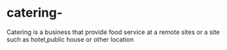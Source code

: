 # catering-
Catering is a business that provide food service at a remote sites or a site such as hotel,public house or other location
